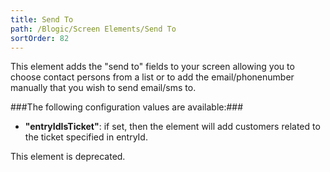 ```yaml
---
title: Send To
path: /Blogic/Screen Elements/Send To
sortOrder: 82
---
```



This element adds the "send to" fields to your screen allowing you to choose contact persons from a list or to add the email/phonenumber manually that you wish to send email/sms to.





###The following configuration values are available:###


 - <b>"entryIdIsTicket"</b>: if set, then the element will add customers related to the ticket specified in entryId.


This element is deprecated.


